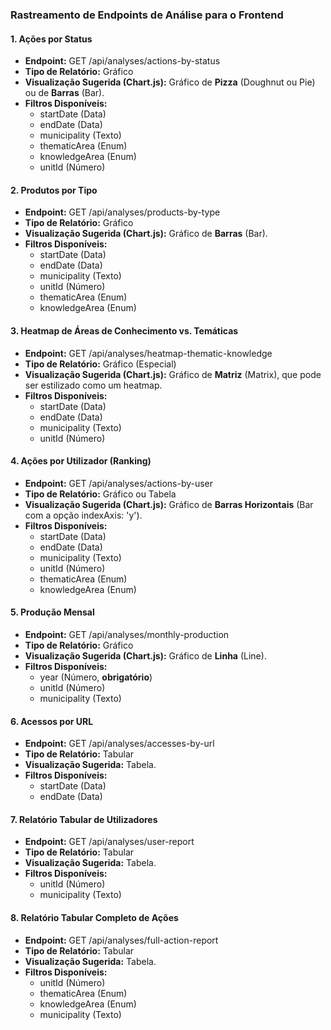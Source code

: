 ### **Rastreamento de Endpoints de Análise para o Frontend**


#### **1\. Ações por Status**

* **Endpoint:** GET /api/analyses/actions-by-status  
* **Tipo de Relatório:** Gráfico  
* **Visualização Sugerida (Chart.js):** Gráfico de **Pizza** (Doughnut ou Pie) ou de **Barras** (Bar).  
* **Filtros Disponíveis:**  
  * startDate (Data)  
  * endDate (Data)  
  * municipality (Texto)  
  * thematicArea (Enum)  
  * knowledgeArea (Enum)  
  * unitId (Número)

#### **2\. Produtos por Tipo**

* **Endpoint:** GET /api/analyses/products-by-type  
* **Tipo de Relatório:** Gráfico  
* **Visualização Sugerida (Chart.js):** Gráfico de **Barras** (Bar).   
* **Filtros Disponíveis:**  
  * startDate (Data)  
  * endDate (Data)  
  * municipality (Texto)  
  * unitId (Número)  
  * thematicArea (Enum)  
  * knowledgeArea (Enum)

#### **3\. Heatmap de Áreas de Conhecimento vs. Temáticas**

* **Endpoint:** GET /api/analyses/heatmap-thematic-knowledge  
* **Tipo de Relatório:** Gráfico (Especial)  
* **Visualização Sugerida (Chart.js):** Gráfico de **Matriz** (Matrix), que pode ser estilizado como um heatmap.  
* **Filtros Disponíveis:**  
  * startDate (Data)  
  * endDate (Data)  
  * municipality (Texto)  
  * unitId (Número)

#### **4\. Ações por Utilizador (Ranking)**

* **Endpoint:** GET /api/analyses/actions-by-user  
* **Tipo de Relatório:** Gráfico ou Tabela  
* **Visualização Sugerida (Chart.js):** Gráfico de **Barras Horizontais** (Bar com a opção indexAxis: 'y').   
* **Filtros Disponíveis:**  
  * startDate (Data)  
  * endDate (Data)  
  * municipality (Texto)  
  * unitId (Número)  
  * thematicArea (Enum)  
  * knowledgeArea (Enum)

#### **5\. Produção Mensal**

* **Endpoint:** GET /api/analyses/monthly-production  
* **Tipo de Relatório:** Gráfico  
* **Visualização Sugerida (Chart.js):** Gráfico de **Linha** (Line).   
* **Filtros Disponíveis:**  
  * year (Número, **obrigatório**)  
  * unitId (Número)  
  * municipality (Texto)

#### **6\. Acessos por URL**

* **Endpoint:** GET /api/analyses/accesses-by-url  
* **Tipo de Relatório:** Tabular  
* **Visualização Sugerida:** Tabela.   
* **Filtros Disponíveis:**  
  * startDate (Data)  
  * endDate (Data)

#### **7\. Relatório Tabular de Utilizadores**

* **Endpoint:** GET /api/analyses/user-report  
* **Tipo de Relatório:** Tabular  
* **Visualização Sugerida:** Tabela.   
* **Filtros Disponíveis:**  
  * unitId (Número)  
  * municipality (Texto)

#### **8\. Relatório Tabular Completo de Ações**

* **Endpoint:** GET /api/analyses/full-action-report  
* **Tipo de Relatório:** Tabular  
* **Visualização Sugerida:** Tabela.  
* **Filtros Disponíveis:**  
  * unitId (Número)  
  * thematicArea (Enum)  
  * knowledgeArea (Enum)  
  * municipality (Texto)
